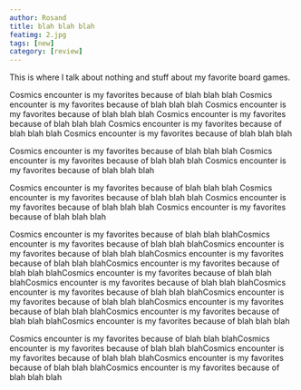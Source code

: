 ```yaml
---
author: Rosand
title: blah blah blah
featimg: 2.jpg
tags: [new]
category: [review]
---
```

This is where I talk about nothing and stuff about my favorite board games.






Cosmics encounter is my favorites because of blah blah blah Cosmics encounter is my favorites because of blah blah blah Cosmics encounter is my favorites because of blah blah blah Cosmics encounter is my favorites because of blah blah blah Cosmics encounter is my favorites because of blah blah blah Cosmics encounter is my favorites because of blah blah blah





Cosmics encounter is my favorites because of blah blah blah Cosmics encounter is my favorites because of blah blah blah Cosmics encounter is my favorites because of blah blah blah


Cosmics encounter is my favorites because of blah blah blah Cosmics encounter is my favorites because of blah blah blah Cosmics encounter is my favorites because of blah blah blah Cosmics encounter is my favorites because of blah blah blah


Cosmics encounter is my favorites because of blah blah blahCosmics encounter is my favorites because of blah blah blahCosmics encounter is my favorites because of blah blah blahCosmics encounter is my favorites because of blah blah blahCosmics encounter is my favorites because of blah blah blahCosmics encounter is my favorites because of blah blah blahCosmics encounter is my favorites because of blah blah blahCosmics encounter is my favorites because of blah blah blahCosmics encounter is my favorites because of blah blah blahCosmics encounter is my favorites because of blah blah blahCosmics encounter is my favorites because of blah blah blahCosmics encounter is my favorites because of blah blah blah


Cosmics encounter is my favorites because of blah blah blahCosmics encounter is my favorites because of blah blah blahCosmics encounter is my favorites because of blah blah blahCosmics encounter is my favorites because of blah blah blahCosmics encounter is my favorites because of blah blah blah
